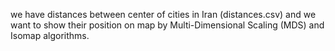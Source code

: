 we have distances between center of cities in Iran (distances.csv) and we want to show their position on map by Multi-Dimensional Scaling (MDS) and Isomap algorithms.